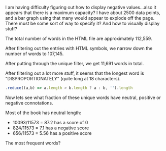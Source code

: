 I am having difficulty figuring out how to display negative values...also it appears that there is a maximum capacity? I have about 2500 data points, and a bar graph using that many would appear to explode off the page. There must be some sort of way to specify it? And how to visually display stuff?

The total number of words in the HTML file are approximately 112,559.

After filtering out the entries with HTML symbols, we narrow down the number of words to 107,145.

After putting through the unique filter, we get 11,691 words in total.

After filtering out a lot more stuff, it seems that the longest word is "DISPROPORTIONATELY" (quite long at 18 characters).

```js
.reduce((a,b) => a.length > b.length ? a : b, '').length
```

Now lets see what fraction of these unique words have neutral, positive or negative connotations.

Most of the book has neutral length:

* 10093/11573 = 87.2 has a score of 0
* 824/11573 = 7.1 has a negative score
* 656/11573 = 5.56 has a positive score

The most frequent words? 
